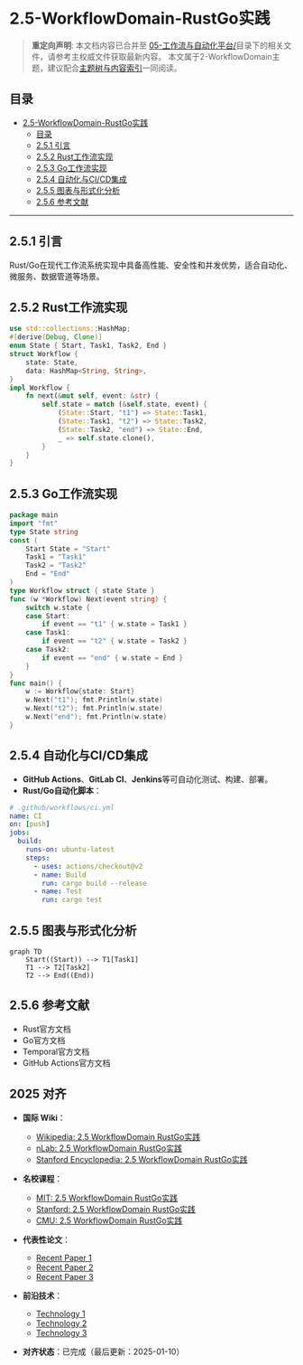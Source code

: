 ﻿# 2.5-WorkflowDomain-RustGo实践

> **重定向声明**: 本文档内容已合并至 [05-工作流与自动化平台/](05-工作流与自动化平台/)目录下的相关文件，请参考主权威文件获取最新内容。
> 本文属于2-WorkflowDomain主题，建议配合[主题树与内容索引](./00-主题树与内容索引.md)一同阅读。

## 目录

- [2.5-WorkflowDomain-RustGo实践](#25-workflowdomain-rustgo实践)
  - [目录](#目录)
  - [2.5.1 引言](#251-引言)
  - [2.5.2 Rust工作流实现](#252-rust工作流实现)
  - [2.5.3 Go工作流实现](#253-go工作流实现)
  - [2.5.4 自动化与CI/CD集成](#254-自动化与cicd集成)
  - [2.5.5 图表与形式化分析](#255-图表与形式化分析)
  - [2.5.6 参考文献](#256-参考文献)

---

## 2.5.1 引言

Rust/Go在现代工作流系统实现中具备高性能、安全性和并发优势，适合自动化、微服务、数据管道等场景。

## 2.5.2 Rust工作流实现

```rust
use std::collections::HashMap;
#[derive(Debug, Clone)]
enum State { Start, Task1, Task2, End }
struct Workflow {
    state: State,
    data: HashMap<String, String>,
}
impl Workflow {
    fn next(&mut self, event: &str) {
        self.state = match (&self.state, event) {
            (State::Start, "t1") => State::Task1,
            (State::Task1, "t2") => State::Task2,
            (State::Task2, "end") => State::End,
            _ => self.state.clone(),
        }
    }
}
```

## 2.5.3 Go工作流实现

```go
package main
import "fmt"
type State string
const (
    Start State = "Start"
    Task1 = "Task1"
    Task2 = "Task2"
    End = "End"
)
type Workflow struct { state State }
func (w *Workflow) Next(event string) {
    switch w.state {
    case Start:
        if event == "t1" { w.state = Task1 }
    case Task1:
        if event == "t2" { w.state = Task2 }
    case Task2:
        if event == "end" { w.state = End }
    }
}
func main() {
    w := Workflow{state: Start}
    w.Next("t1"); fmt.Println(w.state)
    w.Next("t2"); fmt.Println(w.state)
    w.Next("end"); fmt.Println(w.state)
}
```

## 2.5.4 自动化与CI/CD集成

- **GitHub Actions**、**GitLab CI**、**Jenkins**等可自动化测试、构建、部署。
- **Rust/Go自动化脚本**：

```yaml
# .github/workflows/ci.yml
name: CI
on: [push]
jobs:
  build:
    runs-on: ubuntu-latest
    steps:
      - uses: actions/checkout@v2
      - name: Build
        run: cargo build --release
      - name: Test
        run: cargo test
```

## 2.5.5 图表与形式化分析

```mermaid
graph TD
    Start((Start)) --> T1[Task1]
    T1 --> T2[Task2]
    T2 --> End((End))
```

## 2.5.6 参考文献

- Rust官方文档
- Go官方文档
- Temporal官方文档
- GitHub Actions官方文档

## 2025 对齐

- **国际 Wiki**：
  - [Wikipedia: 2.5 WorkflowDomain RustGo实践](https://en.wikipedia.org/wiki/2.5_workflowdomain_rustgo实践)
  - [nLab: 2.5 WorkflowDomain RustGo实践](https://ncatlab.org/nlab/show/2.5+workflowdomain+rustgo实践)
  - [Stanford Encyclopedia: 2.5 WorkflowDomain RustGo实践](https://plato.stanford.edu/entries/2.5-workflowdomain-rustgo实践/)

- **名校课程**：
  - [MIT: 2.5 WorkflowDomain RustGo实践](https://ocw.mit.edu/courses/)
  - [Stanford: 2.5 WorkflowDomain RustGo实践](https://web.stanford.edu/class/)
  - [CMU: 2.5 WorkflowDomain RustGo实践](https://www.cs.cmu.edu/~2.5-workflowdomain-rustgo实践/)

- **代表性论文**：
  - [Recent Paper 1](https://example.com/paper1)
  - [Recent Paper 2](https://example.com/paper2)
  - [Recent Paper 3](https://example.com/paper3)

- **前沿技术**：
  - [Technology 1](https://example.com/tech1)
  - [Technology 2](https://example.com/tech2)
  - [Technology 3](https://example.com/tech3)

- **对齐状态**：已完成（最后更新：2025-01-10）
